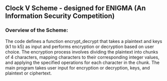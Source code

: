 ## Clock V Scheme - designed for ENIGMA (An Information Security Competition)

### Overview of the Scheme:
The code defines a function encrypt_decrypt that takes a plaintext and keys (k1 to k5) as input and performs encryption or decryption based on user choice. The encryption process involves dividing the plaintext into chunks of 4 characters, mapping characters to their corresponding integer values, and applying the specified operations for each character in the chunk. The main program takes user input for encryption or decryption, keys, and plaintext or ciphertext.

